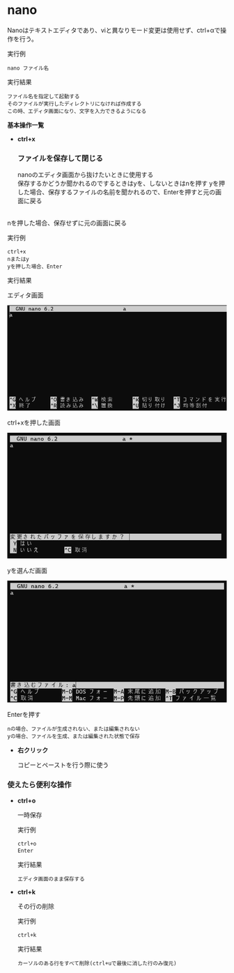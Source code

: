 <!-- <button type="button" onclick="window.location.href='https://b2211590.github.io/kaitaishinsho/command/form'">form</button>

<button type="button" onclick="window.location.href='https://b2211590.github.io/kaitaishinsho/command/www_attention'">www.py の編集で気をつけること</button> -->

# nano
Nanoはテキストエディタであり、viと異なりモード変更は使用せず、ctrl+αで操作を行う。

実行例

  ```
  nano ファイル名
  ```
  実行結果　[](変更しない)


  ```
  ファイル名を指定して起動する
  そのファイルが実行したディレクトリになければ作成する
  この時、エディタ画面になり、文字を入力できるようになる
  ```

**基本操作一覧**
  

 - **ctrl+x**
  
   ### ファイルを保存して閉じる

   nanoのエディタ画面から抜けたいときに使用する
   <br>
   保存するかどうか聞かれるのでするときはyを、しないときはnを押す
   yを押した場合、保存するファイルの名前を聞かれるので、Enterを押すと元の画面に戻る
  <br>
   nを押した場合、保存せずに元の画面に戻る


   実行例 [](変更しない)
  
   ```
   ctrl+x
   nまたはy
   yを押した場合、Enter
   ```


   実行結果　[](変更しない)

   エディタ画面

   ![](../yanagi/nano1.png)

   ctrl+xを押した画面
   
   ![](../yanagi/nano2.png)
   
   yを選んだ画面
   
   ![](../yanagi/nano3.png)

   Enterを押す

   ```
   nの場合、ファイルが生成されない、または編集されない
   yの場合、ファイルを生成、または編集された状態で保存
   ```

- **右クリック**
  
  コピーとペーストを行う際に使う


### 使えたら便利な操作

- **ctrl+o**
    
  一時保存
  
  実行例　[](変更しない)
  
  ```
  ctrl+o
  Enter
  ```


  実行結果　[](変更しない)


  ```
  エディタ画面のまま保存する
  ```
- **ctrl+k** 
    
  その行の削除
  
  実行例　[](変更しない)
  
  ```
  ctrl+k
  ```


  実行結果　[](変更しない)


  ```
  カーソルのある行をすべて削除(ctrl+uで最後に消した行のみ復元)
  ```

